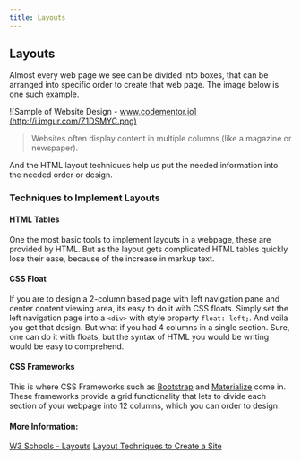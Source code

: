 ```yaml
---
title: Layouts
---
```

## Layouts

Almost every web page we see can be divided into boxes, that can be arranged into specific order to create that web page. The image below is one such example.

![Sample of Website Design - www.codementor.io](http://i.imgur.com/Z1DSMYC.png)

>Websites often display content in multiple columns (like a magazine or newspaper).

And the HTML layout techniques help us put the needed information into the needed order or design.


### Techniques to Implement Layouts 

#### HTML Tables
One the most basic tools to implement layouts in a webpage, these are provided by HTML. But as the layout gets complicated HTML tables quickly lose their ease, because of the increase in markup text.

<!-- Examples needed  -->

#### CSS Float
If you are to design a 2-column based page with left navigation pane and center content viewing area, its easy to do it with CSS floats. Simply set the left navigation page into a `<div>` with style property `float: left;`. And voila you get that design. But what if you had 4 columns in a single section. Sure, one can do it with floats, but the syntax of HTML you would be writing would be easy to comprehend.

<!-- Examples needed  -->

#### CSS Frameworks
This is where CSS Frameworks such as [Bootstrap](http://getbootstrap.com/) and [Materialize](http://materializecss.com/) come in. These frameworks provide a grid functionality that lets to divide each section of your webpage into 12 columns, which you can order to design. 

<!-- Examples needed  -->

#### More Information:
<!-- Please add any articles you think might be helpful to read before writing the article -->

[W3 Schools - Layouts](https://www.w3schools.com/html/html_layout.asp)
[Layout Techniques to Create a Site](https://www.codementor.io/codementorteam/4-different-html-css-layout-techniques-to-create-a-site-85i9t1x34)
